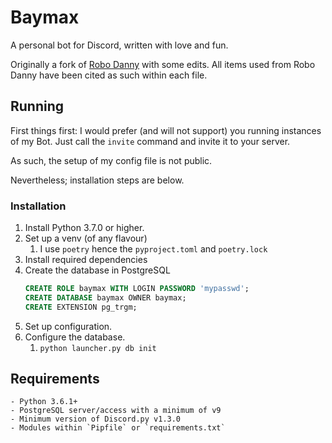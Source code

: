 # Baymax

A personal bot for Discord, written with love and fun.

Originally a fork of [Robo Danny](https://github.com/Rapptz/RoboDanny) with some edits.
All items used from Robo Danny have been cited as such within each file.

## Running

First things first: I would prefer (and will not support) you running instances of my Bot. Just call the `invite` command and invite it to your server.

As such, the setup of my config file is not public.

Nevertheless; installation steps are below.

### Installation
1. Install Python 3.7.0 or higher.
2. Set up a venv (of any flavour)
    1. I use `poetry` hence the `pyproject.toml` and `poetry.lock`
3. Install required dependencies
4. Create the database in PostgreSQL
   ```sql
   CREATE ROLE baymax WITH LOGIN PASSWORD 'mypasswd';
   CREATE DATABASE baymax OWNER baymax;
   CREATE EXTENSION pg_trgm;
    ```
5. Set up configuration.
6. Configure the database.
   1. `python launcher.py db init`


## Requirements

    - Python 3.6.1+
    - PostgreSQL server/access with a minimum of v9
    - Minimum version of Discord.py v1.3.0
    - Modules within `Pipfile` or `requirements.txt`
